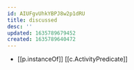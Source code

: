 ```yaml
---
id: AIUFgvUhkYBPJ8w2p1dRU
title: discussed
desc: ''
updated: 1635789679452
created: 1635789640472
---
```


- [[p.instanceOf]] [[c.ActivityPredicate]]